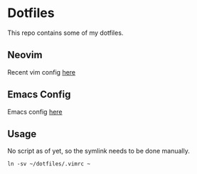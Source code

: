 # Dotfiles

This repo contains some of my dotfiles.

## Neovim
Recent vim config [here](https://github.com/philiplarsson/dotfiles/blob/master/.config/nvim/init.vim)

## Emacs Config
Emacs config [here](https://github.com/philiplarsson/dotfiles/blob/master/.emacs.d/myconfig.org)

## Usage
No script as of yet, so the symlink needs to be done manually.
    
    ln -sv ~/dotfiles/.vimrc ~

